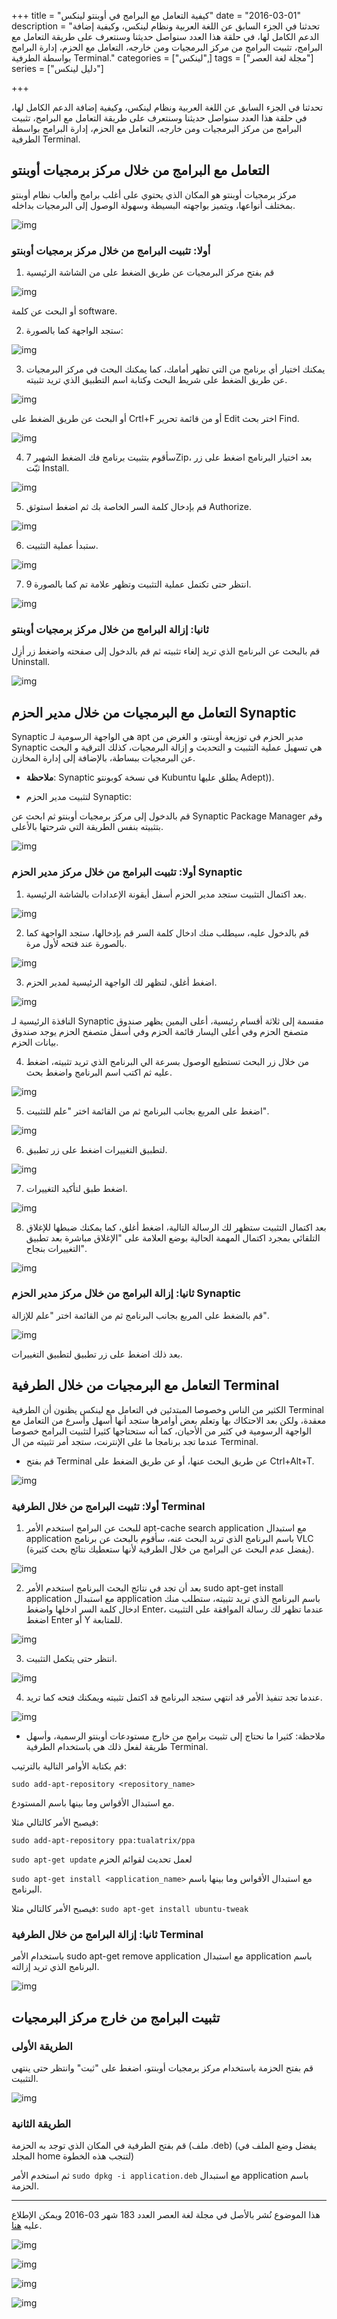 +++
title = "كيفية التعامل مع البرامج في أوبنتو لينكس"
date = "2016-03-01"
description = "تحدثنا في الجزء السابق عن اللغة العربية ونظام لينكس، وكيفية إضافة الدعم الكامل لها، في حلقة هذا العدد سنواصل حديثنا وسنتعرف على طريقة التعامل مع البرامج، تثبيت البرامج من مركز البرمجيات ومن خارجه، التعامل مع الحزم، إدارة البرامج بواسطة الطرفية Terminal."
categories = ["لينكس",]
tags = ["مجلة لغة العصر"]
series = ["دليل لينكس"]

+++

تحدثنا في الجزء السابق عن اللغة العربية ونظام لينكس، وكيفية إضافة الدعم الكامل لها، في حلقة هذا العدد سنواصل حديثنا وسنتعرف على طريقة التعامل مع البرامج، تثبيت البرامج من مركز البرمجيات ومن خارجه، التعامل مع الحزم، إدارة البرامج بواسطة الطرفية Terminal.

## التعامل مع البرامج من خلال مركز برمجيات أوبنتو

مركز برمجيات أوبنتو هو المكان الذي يحتوي على أغلب برامج وألعاب نظام أوبنتو بمختلف أنواعها، ويتميز بواجهته البسيطة وسهولة الوصول إلى البرمجيات بداخله.

![img](images/1.png)

### أولا: تثبيت البرامج من خلال مركز برمجيات أوبنتو

1. قم بفتح مركز البرمجيات عن طريق الضغط على من الشاشة الرئيسية

![img](images/2.png)

أو البحث عن كلمة software.

2. ستجد الواجهة كما بالصورة:

![img](images/3.png)

3. يمكنك اختيار أي برنامج من التي تظهر أمامك، كما يمكنك البحث في مركز البرمجيات عن طريق الضغط على شريط البحث وكتابة اسم التطبيق الذي تريد تثبيته.

![img](images/4.png)

أو البحث عن طريق الضغط على Crtl+F أو من قائمة تحرير Edit اختر بحث Find.

![img](images/5.png)

4. سأقوم بتثبيت برنامج فك الضغط الشهير 7Zip، بعد اختيار البرنامج اضغط على زر ثبّت Install.

![img](images/6.png)

5. قم بإدخال كلمة السر الخاصة بك ثم اضغط استوثق Authorize.

![img](images/7.png)

6. ستبدأ عملية التثبيت.

![img](images/8.png)

7. انتظر حتى تكتمل عملية التثبيت وتظهر علامة تم كما بالصورة 9.

![img](images/9.png)

### ثانيا: إزالة البرامج من خلال مركز برمجيات أوبنتو

قم بالبحث عن البرنامج الذي تريد إلغاء تثبيته ثم قم بالدخول إلى صفحته واضغط زر أزِل Uninstall.

![img](images/10.png)

## التعامل مع البرمجيات من خلال مدير الحزم Synaptic

Synaptic هي الواجهة الرسومية لـ apt مدير الحزم في توزيعة أوبنتو، و الغرض من Synaptic هي تسهيل عملية التثبيت و التحديث و إزالة البرمجيات، كذلك الترقية و البحث عن البرمجيات ببساطة، بالإضافة إلى إدارة المخازن.

-   **ملاحظة**: Synaptic في نسخة كوبونتو Kubuntu يطلق عليها Adept)).

-   لتثبيت مدير الحزم Synaptic:

قم بالدخول إلى مركز برمجيات أوبنتو ثم ابحث عن Synaptic Package Manager وقم بتثبيته بنفس الطريقة التي شرحتها بالأعلى.

![img](images/11.png)

### أولا: تثبيت البرامج من خلال مركز مدير الحزم Synaptic

1. بعد اكتمال التثبيت ستجد مدير الحزم أسفل أيقونة الإعدادات بالشاشة الرئيسية.

![img](images/12.png)

2. قم بالدخول عليه، سيطلب منك ادخال كلمة السر قم بإدخالها، ستجد الواجهة كما بالصورة عند فتحه لأول مرة.

![img](images/13.png)

3. اضغط أغلق، لتظهر لك الواجهة الرئيسية لمدير الحزم.

![img](images/14.png)

النافذة الرئيسية لـ Synaptic مقسمة إلى ثلاثة أقسام رئيسية، أعلى اليمين يظهر صندوق متصفح الحزم وفي أعلى اليسار قائمة الحزم وفي أسفل متصفح الحزم يوجد صندوق بيانات الحزم.

4. من خلال زر البحث تستطيع الوصول بسرعة الي البرنامج الذي تريد تثبيته، اضغط عليه ثم اكتب اسم البرنامج واضغط بحث.

![img](images/15.png)

5. اضغط على المربع بجانب البرنامج ثم من القائمة اختر "علم للتثبيت".

![img](images/16.png)

6. لتطبيق التغييرات اضغط على زر تطبيق.

![img](images/17.png)

7. اضغط طبق لتأكيد التغييرات.

![img](images/18.png)

8. بعد اكتمال التثبيت ستظهر لك الرسالة التالية، اضغط أغلق، كما يمكنك ضبطها للإغلاق التلقائي بمجرد اكتمال المهمة الحالية بوضع العلامة على "الإغلاق مباشرة بعد تطبيق التغييرات بنجاح".

![img](images/19.png)

### ثانيا: إزالة البرامج من خلال مركز مدير الحزم Synaptic

قم بالضغط على المربع بجانب البرنامج ثم من القائمة اختر "علم للإزالة".

![img](images/20.png)

بعد ذلك اضغط على زر تطبيق لتطبيق التغييرات.

## التعامل مع البرمجيات من خلال الطرفية Terminal

الكثير من الناس وخصوصا المبتدئين في التعامل مع لينكس يظنون أن الطرفية Terminal معقدة، ولكن بعد الاحتكاك بها وتعلم بعض أوامرها ستجد أنها أسهل وأسرع من التعامل مع الواجهة الرسومية في كثير من الأحيان، كما أنه ستحتاجها كثيرا لتثبيت البرامج خصوصا عندما تجد برنامجا ما على الإنترنت، ستجد أمر تثبيته من ال Terminal.

-   قم بفتح Terminal عن طريق البحث عنها، أو عن طريق الضغط على Ctrl+Alt+T.

![img](images/21.png)

### أولا: تثبيت البرامج من خلال الطرفية Terminal

1. للبحث عن البرامج استخدم الأمر apt-cache search application مع استبدال application باسم البرنامج الذي تريد البحث عنه، سأقوم بالبحث عن برنامج VLC (يفضل عدم البحث عن البرامج من خلال الطرفية لأنها ستعطيك نتائج بحث كثيرة).

![img](images/22.png)

2. بعد أن تجد في نتائج البحث البرنامج استخدم الأمر sudo apt-get install application مع استبدال application باسم البرنامج الذي تريد تثبيته، ستطلب منك ادخال كلمة السر ادخلها واضغط Enter، عندما تظهر لك رسالة الموافقة على التثبيت اضغط Enter أو Y للمتابعة.

![img](images/23.png)

3. انتظر حتى يتكمل التثبيت.

![img](images/24.png)

4. عندما تجد تنفيذ الأمر قد انتهي ستجد البرنامج قد اكتمل تثبيته ويمكنك فتحه كما تريد.

![img](images/25.png)

-   ملاحظة: كثيرا ما نحتاج إلى تثبيت برامج من خارج مستودعات أوبنتو الرسمية، وأسهل طريقة لفعل ذلك هي باستخدام الطرفية Terminal.

قم بكتابة الأوامر التالية بالترتيب:

`sudo add-apt-repository <repository_name>`

مع استبدال الأقواس وما بينها باسم المستودع.

فيصبح الأمر كالتالي مثلا:

`sudo add-apt-repository ppa:tualatrix/ppa`

`sudo apt-get update` لعمل تحديث لقوائم الحزم

`sudo apt-get install <application_name>` مع استبدال الأقواس وما بينها باسم البرنامج.

فيصبح الأمر كالتالي مثلا: `sudo apt-get install ubuntu-tweak`

### ثانيا: إزالة البرامج من خلال الطرفية Terminal

باستخدام الأمر sudo apt-get remove application مع استبدال application باسم البرنامج الذي تريد إزالته.

![img](images/26.png)

## تثبيت البرامج من خارج مركز البرمجيات

### الطريقة الأولى

قم بفتح الحزمة باستخدام مركز برمجيات أوبنتو، اضغط على "ثبت" وانتظر حتى ينتهي التثبيت.

![img](images/27.png)

### الطريقة الثانية

قم بفتح الطرفية في المكان الذي توجد به الحزمة (ملف .deb) (يفضل وضع الملف في المجلد home لتنجب هذه الخطوة)

ثم استخدم الأمر `sudo dpkg -i application.deb` مع استبدال application باسم الحزمة.

---

هذا الموضوع نُشر باﻷصل في مجلة لغة العصر العدد 183 شهر 03-2016 ويمكن الإطلاع عليه [هنا](https://drive.google.com/file/d/1PlVnxrTkEQg_4q1u-ozKiCx1rdsXIqvq/view?usp=sharing).

![img](images/183-4.png)

![img](images/183-5.png)

![img](images/183-6.png)

![img](images/183-7.png)
